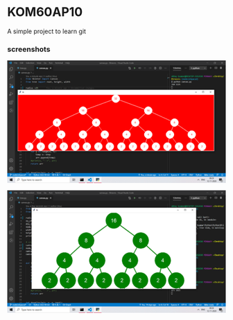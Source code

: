 # KOM60AP10
A simple project to learn git 


### screenshots

![alt text](https://raw.githubusercontent.com/abhay18e/KOM60AP10/main/img/Screenshot1.png)

![alt text](https://raw.githubusercontent.com/abhay18e/KOM60AP10/main/img/Screenshot2.png)
